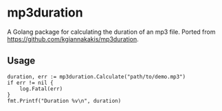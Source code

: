 # mp3duration

A Golang package for calculating the duration of an mp3 file. Ported from <https://github.com/kgiannakakis/mp3duration>.

## Usage

```golang
duration, err := mp3duration.Calculate("path/to/demo.mp3")
if err != nil {
    log.Fatal(err)
}
fmt.Printf("Duration %v\n", duration)
```
